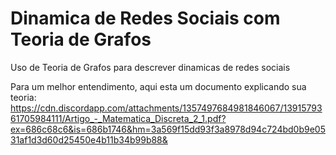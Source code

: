 # Dinamica de Redes Sociais com Teoria de Grafos
Uso de Teoria de Grafos para descrever dinamicas de redes sociais

Para um melhor entendimento, aqui esta um documento explicando sua teoria: https://cdn.discordapp.com/attachments/1357497684981846067/1391579361705984111/Artigo_-_Matematica_Discreta_2_1.pdf?ex=686c68c6&is=686b1746&hm=3a569f15dd93f3a8978d94c724bd0b9e0531af1d3d60d25450e4b11b34b99b88&


